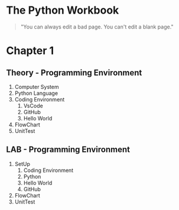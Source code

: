 # The Python Workbook

> "You can always edit a bad page. You can't edit a blank page."

# Chapter 1
## Theory - Programming Environment
1. Computer System
2. Python Language
3. Coding Environment
    1. VsCode
    2. GitHub
    3. Hello World
4. FlowChart
5. UnitTest

## LAB - Programming Environment
1. SetUp
    1. Coding Environment
    2. Python
    3. Hello World
    4. GitHub
2. FlowChart
3. UnitTest
